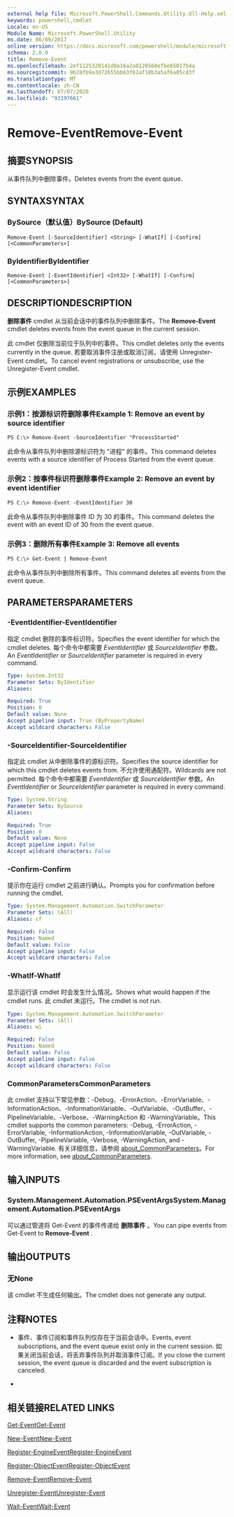 ```yaml
---
external help file: Microsoft.PowerShell.Commands.Utility.dll-Help.xml
keywords: powershell,cmdlet
Locale: en-US
Module Name: Microsoft.PowerShell.Utility
ms.date: 06/09/2017
online version: https://docs.microsoft.com/powershell/module/microsoft.powershell.utility/remove-event?view=powershell-7.1&WT.mc_id=ps-gethelp
schema: 2.0.0
title: Remove-Event
ms.openlocfilehash: 2ef1125320141d0a16a2a0120560efbe65017b4a
ms.sourcegitcommit: 9b28fb9a3d72655bb63f62af18b3a5af6a05cd3f
ms.translationtype: MT
ms.contentlocale: zh-CN
ms.lasthandoff: 07/07/2020
ms.locfileid: "93197661"
---
```

# <span data-ttu-id="d6343-103">Remove-Event</span><span class="sxs-lookup"><span data-stu-id="d6343-103">Remove-Event</span></span>

## <span data-ttu-id="d6343-104">摘要</span><span class="sxs-lookup"><span data-stu-id="d6343-104">SYNOPSIS</span></span>
<span data-ttu-id="d6343-105">从事件队列中删除事件。</span><span class="sxs-lookup"><span data-stu-id="d6343-105">Deletes events from the event queue.</span></span>

## <span data-ttu-id="d6343-106">SYNTAX</span><span class="sxs-lookup"><span data-stu-id="d6343-106">SYNTAX</span></span>

### <span data-ttu-id="d6343-107">BySource（默认值）</span><span class="sxs-lookup"><span data-stu-id="d6343-107">BySource (Default)</span></span>

```
Remove-Event [-SourceIdentifier] <String> [-WhatIf] [-Confirm] [<CommonParameters>]
```

### <span data-ttu-id="d6343-108">ByIdentifier</span><span class="sxs-lookup"><span data-stu-id="d6343-108">ByIdentifier</span></span>

```
Remove-Event [-EventIdentifier] <Int32> [-WhatIf] [-Confirm] [<CommonParameters>]
```

## <span data-ttu-id="d6343-109">DESCRIPTION</span><span class="sxs-lookup"><span data-stu-id="d6343-109">DESCRIPTION</span></span>
<span data-ttu-id="d6343-110">**删除事件** cmdlet 从当前会话中的事件队列中删除事件。</span><span class="sxs-lookup"><span data-stu-id="d6343-110">The **Remove-Event** cmdlet deletes events from the event queue in the current session.</span></span>

<span data-ttu-id="d6343-111">此 cmdlet 仅删除当前位于队列中的事件。</span><span class="sxs-lookup"><span data-stu-id="d6343-111">This cmdlet deletes only the events currently in the queue.</span></span>
<span data-ttu-id="d6343-112">若要取消事件注册或取消订阅，请使用 Unregister-Event cmdlet。</span><span class="sxs-lookup"><span data-stu-id="d6343-112">To cancel event registrations or unsubscribe, use the Unregister-Event cmdlet.</span></span>

## <span data-ttu-id="d6343-113">示例</span><span class="sxs-lookup"><span data-stu-id="d6343-113">EXAMPLES</span></span>

### <span data-ttu-id="d6343-114">示例1：按源标识符删除事件</span><span class="sxs-lookup"><span data-stu-id="d6343-114">Example 1: Remove an event by source identifier</span></span>

```
PS C:\> Remove-Event -SourceIdentifier "ProcessStarted"
```

<span data-ttu-id="d6343-115">此命令从事件队列中删除源标识符为 "进程" 的事件。</span><span class="sxs-lookup"><span data-stu-id="d6343-115">This command deletes events with a source identifier of Process Started from the event queue.</span></span>

### <span data-ttu-id="d6343-116">示例2：按事件标识符删除事件</span><span class="sxs-lookup"><span data-stu-id="d6343-116">Example 2: Remove an event by event identifier</span></span>

```
PS C:\> Remove-Event -EventIdentifier 30
```

<span data-ttu-id="d6343-117">此命令从事件队列中删除事件 ID 为 30 的事件。</span><span class="sxs-lookup"><span data-stu-id="d6343-117">This command deletes the event with an event ID of 30 from the event queue.</span></span>

### <span data-ttu-id="d6343-118">示例3：删除所有事件</span><span class="sxs-lookup"><span data-stu-id="d6343-118">Example 3: Remove all events</span></span>

```
PS C:\> Get-Event | Remove-Event
```

<span data-ttu-id="d6343-119">此命令从事件队列中删除所有事件。</span><span class="sxs-lookup"><span data-stu-id="d6343-119">This command deletes all events from the event queue.</span></span>

## <span data-ttu-id="d6343-120">PARAMETERS</span><span class="sxs-lookup"><span data-stu-id="d6343-120">PARAMETERS</span></span>

### <span data-ttu-id="d6343-121">-EventIdentifier</span><span class="sxs-lookup"><span data-stu-id="d6343-121">-EventIdentifier</span></span>
<span data-ttu-id="d6343-122">指定 cmdlet 删除的事件标识符。</span><span class="sxs-lookup"><span data-stu-id="d6343-122">Specifies the event identifier for which the cmdlet deletes.</span></span>
<span data-ttu-id="d6343-123">每个命令中都需要 *EventIdentifier* 或 *SourceIdentifier* 参数。</span><span class="sxs-lookup"><span data-stu-id="d6343-123">An *EventIdentifier* or *SourceIdentifier* parameter is required in every command.</span></span>

```yaml
Type: System.Int32
Parameter Sets: ByIdentifier
Aliases:

Required: True
Position: 0
Default value: None
Accept pipeline input: True (ByPropertyName)
Accept wildcard characters: False
```

### <span data-ttu-id="d6343-124">-SourceIdentifier</span><span class="sxs-lookup"><span data-stu-id="d6343-124">-SourceIdentifier</span></span>
<span data-ttu-id="d6343-125">指定此 cmdlet 从中删除事件的源标识符。</span><span class="sxs-lookup"><span data-stu-id="d6343-125">Specifies the source identifier for which this cmdlet deletes events from.</span></span>
<span data-ttu-id="d6343-126">不允许使用通配符。</span><span class="sxs-lookup"><span data-stu-id="d6343-126">Wildcards are not permitted.</span></span>
<span data-ttu-id="d6343-127">每个命令中都需要 *EventIdentifier* 或 *SourceIdentifier* 参数。</span><span class="sxs-lookup"><span data-stu-id="d6343-127">An *EventIdentifier* or *SourceIdentifier* parameter is required in every command.</span></span>

```yaml
Type: System.String
Parameter Sets: BySource
Aliases:

Required: True
Position: 0
Default value: None
Accept pipeline input: False
Accept wildcard characters: False
```

### <span data-ttu-id="d6343-128">-Confirm</span><span class="sxs-lookup"><span data-stu-id="d6343-128">-Confirm</span></span>
<span data-ttu-id="d6343-129">提示你在运行 cmdlet 之前进行确认。</span><span class="sxs-lookup"><span data-stu-id="d6343-129">Prompts you for confirmation before running the cmdlet.</span></span>

```yaml
Type: System.Management.Automation.SwitchParameter
Parameter Sets: (All)
Aliases: cf

Required: False
Position: Named
Default value: False
Accept pipeline input: False
Accept wildcard characters: False
```

### <span data-ttu-id="d6343-130">-WhatIf</span><span class="sxs-lookup"><span data-stu-id="d6343-130">-WhatIf</span></span>
<span data-ttu-id="d6343-131">显示运行该 cmdlet 时会发生什么情况。</span><span class="sxs-lookup"><span data-stu-id="d6343-131">Shows what would happen if the cmdlet runs.</span></span>
<span data-ttu-id="d6343-132">此 cmdlet 未运行。</span><span class="sxs-lookup"><span data-stu-id="d6343-132">The cmdlet is not run.</span></span>

```yaml
Type: System.Management.Automation.SwitchParameter
Parameter Sets: (All)
Aliases: wi

Required: False
Position: Named
Default value: False
Accept pipeline input: False
Accept wildcard characters: False
```

### <span data-ttu-id="d6343-133">CommonParameters</span><span class="sxs-lookup"><span data-stu-id="d6343-133">CommonParameters</span></span>
<span data-ttu-id="d6343-134">此 cmdlet 支持以下常见参数：-Debug、-ErrorAction、-ErrorVariable、-InformationAction、-InformationVariable、-OutVariable、-OutBuffer、-PipelineVariable、-Verbose、-WarningAction 和 -WarningVariable。</span><span class="sxs-lookup"><span data-stu-id="d6343-134">This cmdlet supports the common parameters: -Debug, -ErrorAction, -ErrorVariable, -InformationAction, -InformationVariable, -OutVariable, -OutBuffer, -PipelineVariable, -Verbose, -WarningAction, and -WarningVariable.</span></span> <span data-ttu-id="d6343-135">有关详细信息，请参阅 [about_CommonParameters](https://go.microsoft.com/fwlink/?LinkID=113216)。</span><span class="sxs-lookup"><span data-stu-id="d6343-135">For more information, see [about_CommonParameters](https://go.microsoft.com/fwlink/?LinkID=113216).</span></span>

## <span data-ttu-id="d6343-136">输入</span><span class="sxs-lookup"><span data-stu-id="d6343-136">INPUTS</span></span>

### <span data-ttu-id="d6343-137">System.Management.Automation.PSEventArgs</span><span class="sxs-lookup"><span data-stu-id="d6343-137">System.Management.Automation.PSEventArgs</span></span>
<span data-ttu-id="d6343-138">可以通过管道将 Get-Event 的事件传递给 **删除事件** 。</span><span class="sxs-lookup"><span data-stu-id="d6343-138">You can pipe events from Get-Event to **Remove-Event** .</span></span>

## <span data-ttu-id="d6343-139">输出</span><span class="sxs-lookup"><span data-stu-id="d6343-139">OUTPUTS</span></span>

### <span data-ttu-id="d6343-140">无</span><span class="sxs-lookup"><span data-stu-id="d6343-140">None</span></span>
<span data-ttu-id="d6343-141">该 cmdlet 不生成任何输出。</span><span class="sxs-lookup"><span data-stu-id="d6343-141">The cmdlet does not generate any output.</span></span>

## <span data-ttu-id="d6343-142">注释</span><span class="sxs-lookup"><span data-stu-id="d6343-142">NOTES</span></span>

* <span data-ttu-id="d6343-143">事件、事件订阅和事件队列仅存在于当前会话中。</span><span class="sxs-lookup"><span data-stu-id="d6343-143">Events, event subscriptions, and the event queue exist only in the current session.</span></span> <span data-ttu-id="d6343-144">如果关闭当前会话，将丢弃事件队列并取消事件订阅。</span><span class="sxs-lookup"><span data-stu-id="d6343-144">If you close the current session, the event queue is discarded and the event subscription is canceled.</span></span>

*

## <span data-ttu-id="d6343-145">相关链接</span><span class="sxs-lookup"><span data-stu-id="d6343-145">RELATED LINKS</span></span>

[<span data-ttu-id="d6343-146">Get-Event</span><span class="sxs-lookup"><span data-stu-id="d6343-146">Get-Event</span></span>](Get-Event.md)

[<span data-ttu-id="d6343-147">New-Event</span><span class="sxs-lookup"><span data-stu-id="d6343-147">New-Event</span></span>](New-Event.md)

[<span data-ttu-id="d6343-148">Register-EngineEvent</span><span class="sxs-lookup"><span data-stu-id="d6343-148">Register-EngineEvent</span></span>](Register-EngineEvent.md)

[<span data-ttu-id="d6343-149">Register-ObjectEvent</span><span class="sxs-lookup"><span data-stu-id="d6343-149">Register-ObjectEvent</span></span>](Register-ObjectEvent.md)

[<span data-ttu-id="d6343-150">Remove-Event</span><span class="sxs-lookup"><span data-stu-id="d6343-150">Remove-Event</span></span>](Remove-Event.md)

[<span data-ttu-id="d6343-151">Unregister-Event</span><span class="sxs-lookup"><span data-stu-id="d6343-151">Unregister-Event</span></span>](Unregister-Event.md)

[<span data-ttu-id="d6343-152">Wait-Event</span><span class="sxs-lookup"><span data-stu-id="d6343-152">Wait-Event</span></span>](Wait-Event.md)

